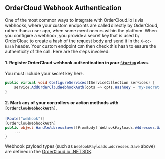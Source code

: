 ## OrderCloud Webhook Authentication

One of the most common ways to integrate with OrderCloud.io is via webhooks, where your custom endpoints are called directly by OrderCloud, rather than a user app, when some event occurs within the platform. When you configure a webhook, you provide a secret key that is used by OrderCloud to create a hash of the request body and send it in the `X-oc-hash` header. Your custom endpoint can then check this hash to ensure the authenticity of the call. Here are the steps involved:

#### 1. Register OrderCloud webhook authentication in your [`Startup`](https://docs.microsoft.com/en-us/aspnet/core/fundamentals/startup) class.

You must include your secret key here.

```c#
public virtual void ConfigureServices(IServiceCollection services) {
    service.AddOrderCloudWebhookAuth(opts => opts.HashKey = "my-secret-key");
}
```

#### 2. Mark any of your controllers or action  methods with `[OrderCloudWebhookAuth]`.

```c#
[Route("webhook")]
[OrderCloudWebhookAuth]
public object HandleAddressSave([FromBody] WebhookPayloads.Addresses.Save<MyConfigData> payload) {
    ...
}
```

Webhook payload types (such as `WebhookPayloads.Addresses.Save` above) are defined in the [OrderCloud.io .NET SDK](https://github.com/ordercloud-api/ordercloud-dotnet-sdk).

